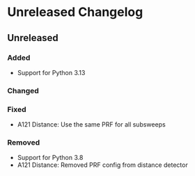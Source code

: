 # Unreleased Changelog

## Unreleased

### Added

- Support for Python 3.13

### Changed

### Fixed

- A121 Distance: Use the same PRF for all subsweeps

### Removed

- Support for Python 3.8
- A121 Distance: Removed PRF config from distance detector
